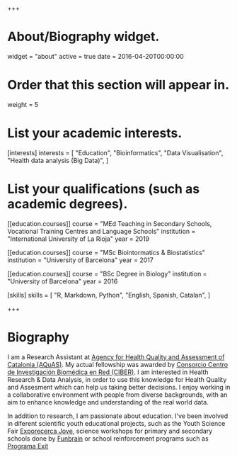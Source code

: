 +++
# About/Biography widget.
widget = "about"
active = true
date = 2016-04-20T00:00:00

# Order that this section will appear in.
weight = 5

# List your academic interests.
[interests]
  interests = [
    "Education",
    "Bioinformatics",
    "Data Visualisation",
    "Health data analysis (Big Data)",
  ]

# List your qualifications (such as academic degrees).
[[education.courses]]
  course = "MEd Teaching in Secondary Schools, Vocational Training Centres and Language Schools"
  institution = "International University of La Rioja"
  year = 2019

[[education.courses]]
  course = "MSc Biointormatics & Biostatistics"
  institution = "University of Barcelona"
  year = 2017

[[education.courses]]
  course = "BSc Degree in Biology"
  institution = "University of Barcelona"
  year = 2016

[skills]
  skills = [
    "R, Markdown, Python",
    "English, Spanish, Catalan",
  ]

+++

# Biography

I am a Research Assistant at [Agency for Health Quality and Assessment of Catalonia (AQuAS)](http://aquas.gencat.cat/en/sobre_aquas/). My actual fellowship was awarded by [Consorcio Centro de Investigación Biomédica en Red (CIBER)](http://www.ciberisciii.es/en). I am interested in Health Research & Data Analysis, in order to use this knowledge for Health Quality and Assesment which can help us taking better decisions. I enjoy working in a collaborative environment with people from diverse backgrounds, with an aim to enhance knowledge and understanding of the real world data.

In addition to research, I am passionate about education. I've been involved in diferent scientific youth educational projects, such as the Youth Science Fair [Exporecerca Jove](https://magmarecerca.org/Magma/lang/eng/index.php), science workshops for primary and secondary schools done by [Funbrain](http://funbrain.cat/es/) or school reinforcement programs such as [Programa Exit](https://translate.google.com/translate?hl=en&sl=ca&tl=en&u=http%3A%2F%2Fwww.edubcn.cat%2Fexit%2F)



 
